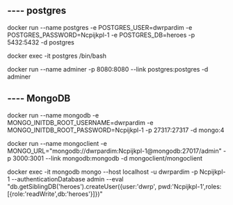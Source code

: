 ## ---- postgres
docker run --name postgres -e POSTGRES_USER=dwrpardim -e POSTGRES_PASSWORD=Ncpijkpl-1 -e POSTGRES_DB=heroes -p 5432:5432 -d postgres

docker exec -it postgres /bin/bash

docker run --name adminer -p 8080:8080 --link postgres:postgres -d adminer

## ---- MongoDB
docker run --name mongodb -e MONGO_INITDB_ROOT_USERNAME=dwrpardim -e MONGO_INITDB_ROOT_PASSWORD=Ncpijkpl-1 -p 27317:27317 -d mongo:4

docker run --name mongoclient -e MONGO_URL="mongodb://dwrpardim:Ncpijkpl-1@mongodb:27017/admin" -p 3000:3001 --link mongodb:mongodb -d mongoclient/mongoclient

docker exec -it mongodb mongo --host localhost -u dwrpardim -p Ncpijkpl-1 --authenticationDatabase admin --eval "db.getSiblingDB('heroes').createUser({user:'dwrp', pwd:'Ncpijkpl-1',roles:[{role:'readWrite',db:'heroes'}]})"